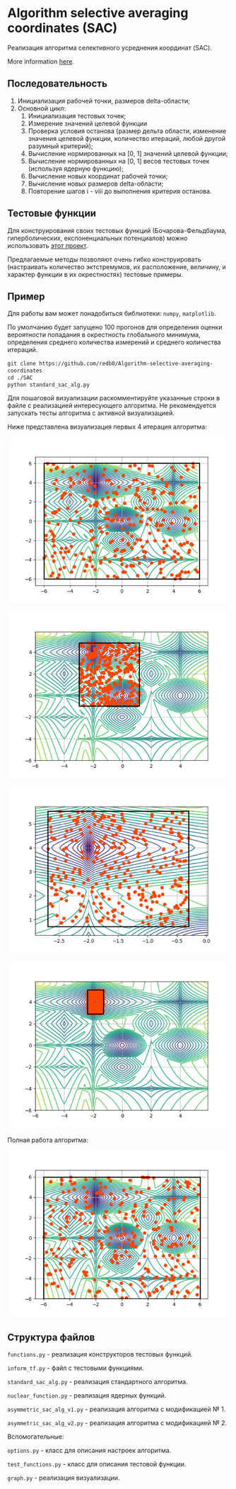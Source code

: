 # Algorithm selective averaging coordinates (SAC)

Реализация алгоритма селективного усреднения координат (SAC). 


More information [here](https://cyberleninka.ru/article/v/metod-globalnoy-optimizatsii-osnovannyy-na-selektivnom-usrednenii-koordinat-pri-nalichii-ogranicheniy).

## Последовательность

1) Инициализация рабочей точки, размеров delta-области;
2) Основной цикл:
    1) Инициализация тестовых точек;
    2) Измерение значений целевой функции
    3) Проверка условия останова (размер дельта области, изменение значения целевой функции, 
    количество итераций, любой другой разумный критерий);
    4) Вычисление нормированных на [0, 1] значений целевой функции;
    5) Вычисление нормированных на [0, 1] весов тестовых точек (используя ядерную функцию);
    6) Вычисление новых координат рабочей точки;
    7) Вычисление новых размеров delta-области;
    8) Повторение шагов i - viii до выполнения критерия останова.

## Тестовые функции

Для конструирования своих тестовых функций (Бочарова-Фельдбаума, гиперболических, 
експоненциальных потенциалов) можно использовать [этот проект](https://github.com/redb0/tf-generator). 

Предлагаемые методы позволяют очень гибко конструировать (настраивать количество эктстремумов, 
их расположение, величину, и характер функции в их окрестностях) тестовые примеры.

## Пример

Для работы вам может понадобиться библиотеки: `numpy`, `matplotlib`.

По умолчанию будет запущено 100 прогонов для определения оценки вероятности попадания 
в окрестность глобального минимума, определения среднего количества измерений 
и среднего количества итераций.

```commandline
git clone https://github.com/redb0/Algorithm-selective-averaging-coordinates
cd ./SAC
python standard_sac_alg.py
```

Для пошаговой визуализации раскомментируйте указанные строки в файле с реализацией интересующего алгоритма.
Не рекомендуется запускать тесты алгоритма с активной визуализацией.

Ниже представлена визуализация первых 4 итерация алгоритма:

![Первая итерация алгоритма](https://github.com/redb0/Algorithm-selective-averaging-coordinates/blob/master/png/standard_sac_step_1.png)

![Вторая  итерация алгоритма](https://github.com/redb0/Algorithm-selective-averaging-coordinates/blob/master/png/standard_sac_step_2.png)

![Третья  итерация алгоритма](https://github.com/redb0/Algorithm-selective-averaging-coordinates/blob/master/png/standard_sac_step_3.png)

![Четвертая итерация алгоритма](https://github.com/redb0/Algorithm-selective-averaging-coordinates/blob/master/png/standard_sac_step_4.png)

Полная работа алгоритма:

![Анимация работы алгоритма](https://github.com/redb0/Algorithm-selective-averaging-coordinates/blob/master/png/Animation.gif)


## Структура файлов

`functions.py` - реализация конструкторов тестовых функций.

`inform_tf.py` - файл с тестовыми функциями.

`standard_sac_alg.py` - реализация стандартного алгоритма.

`nuclear_function.py` - реализация ядерных функций.

`asymmetric_sac_alg_v1.py` - реализация алгоритма с модификацией № 1.

`asymmetric_sac_alg_v2.py` - реализация алгоритма с модификацией № 2.

Вспомогательные:

`options.py` - класс для описания настроек алгоритма.

`test_functions.py` - класс для описания тестовой функции.

`graph.py` - реализация визуализации.

